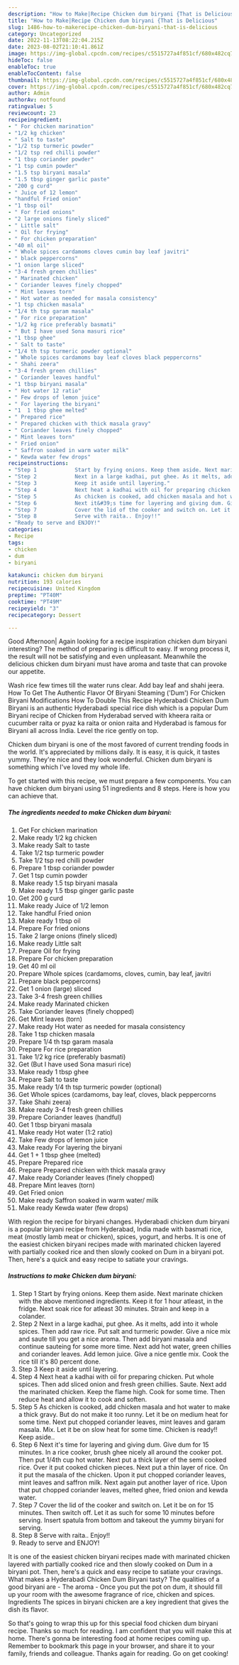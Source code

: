 ```yaml
---
description: "How to Make|Recipe Chicken dum biryani {That is Delicious"
title: "How to Make|Recipe Chicken dum biryani {That is Delicious"
slug: 1486-how-to-makerecipe-chicken-dum-biryani-that-is-delicious
category: Uncategorized
date: 2022-11-13T08:22:04.215Z
date: 2023-08-02T21:10:41.861Z
image: https://img-global.cpcdn.com/recipes/c5515727a4f851cf/680x482cq70/chicken-dum-biryani-recipe-main-photo.jpg
hideToc: false
enableToc: true
enableTocContent: false
thumbnail: https://img-global.cpcdn.com/recipes/c5515727a4f851cf/680x482cq70/chicken-dum-biryani-recipe-main-photo.jpg
cover: https://img-global.cpcdn.com/recipes/c5515727a4f851cf/680x482cq70/chicken-dum-biryani-recipe-main-photo.jpg
author: Admin
authorAv: notfound
ratingvalue: 5
reviewcount: 23
recipeingredient:
- " For chicken marination"
- "1/2 kg chicken"
- " Salt to taste"
- "1/2 tsp turmeric powder"
- "1/2 tsp red chilli powder"
- "1 tbsp coriander powder"
- "1 tsp cumin powder"
- "1.5 tsp biryani masala"
- "1.5 tbsp ginger garlic paste"
- "200 g curd"
- " Juice of 12 lemon"
- "handful Fried onion"
- "1 tbsp oil"
- " For fried onions"
- "2 large onions finely sliced"
- " Little salt"
- " Oil for frying"
- " For chicken preparation"
- "40 ml oil"
- " Whole spices cardamoms cloves cumin bay leaf javitri"
- " black peppercorns"
- "1 onion large sliced"
- "3-4 fresh green chillies"
- " Marinated chicken"
- " Coriander leaves finely chopped"
- " Mint leaves torn"
- " Hot water as needed for masala consistency"
- "1 tsp chicken masala"
- "1/4 th tsp garam masala"
- " For rice preparation"
- "1/2 kg rice preferably basmati"
- " But I have used Sona masuri rice"
- "1 tbsp ghee"
- " Salt to taste"
- "1/4 th tsp turmeric powder optional"
- " Whole spices cardamoms bay leaf cloves black peppercorns"
- " Shahi zeera"
- "3-4 fresh green chillies"
- " Coriander leaves handful"
- "1 tbsp biryani masala"
- " Hot water 12 ratio"
- " Few drops of lemon juice"
- " For layering the biryani"
- "1  1 tbsp ghee melted"
- " Prepared rice"
- " Prepared chicken with thick masala gravy"
- " Coriander leaves finely chopped"
- " Mint leaves torn"
- " Fried onion"
- " Saffron soaked in warm water milk"
- " Kewda water few drops"
recipeinstructions:
- "Step 1            Start by frying onions. Keep them aside. Next marinate chicken with the above mentioned ingredients. Keep it for 1 hour atleast, in the fridge. Next soak rice for atleast 30 minutes. Strain and keep in a colander."
- "Step 2            Next in a large kadhai, put ghee. As it melts, add into it whole spices. Then add raw rice. Put salt and turmeric powder. Give a nice mix and saute till you get a nice aroma. Then add biryani masala and continue sauteing for some more time. Next add hot water, green chillies and coriander leaves. Add lemon juice. Give a nice gentle mix. Cook the rice till it&#39;s 80 percent done."
- "Step 3            Keep it aside until layering."
- "Step 4            Next heat a kadhai with oil for preparing chicken. Put whole spices. Then add sliced onion and fresh green chillies. Saute. Next add the marinated chicken. Keep the flame high. Cook for some time. Then reduce heat and allow it to cook and soften."
- "Step 5            As chicken is cooked, add chicken masala and hot water to make a thick gravy.  But do not make it too runny. Let it be on medium heat for some time. Next  put chopped coriander leaves, mint leaves and garam masala. Mix. Let it be on slow heat for some time. Chicken is ready!! Keep aside.."
- "Step 6            Next it&#39;s time for layering and giving dum. Give dum for 15 minutes. In a rice cooker, brush ghee nicely all around the cooker pot. Then put 1/4th cup hot water. Next put a thick layer of the semi cooked rice. Over it put cooked chicken pieces. Next put a thin layer of rice. On it put the masala of the chicken. Upon it put chopped coriander leaves, mint leaves and saffron milk. Next again put another layer of rice. Upon that put chopped coriander leaves, melted ghee, fried onion and kewda water."
- "Step 7            Cover the lid of the cooker and switch on. Let it be on for 15 minutes. Then switch off. Let it as such for some 10 minutes before serving. Insert spatula from bottom and takeout the yummy biryani for serving."
- "Step 8            Serve with raita.. Enjoy!!"
- "Ready to serve and ENJOY!"
categories:
- Recipe
tags:
- chicken
- dum
- biryani

katakunci: chicken dum biryani 
nutrition: 193 calories
recipecuisine: United Kingdom
preptime: "PT40M"
cooktime: "PT49M"
recipeyield: "3"
recipecategory: Dessert

---
```



Good Afternoon| Again looking for a recipe inspiration chicken dum biryani interesting? The method of preparing is difficult to easy. If wrong process it, the result will not be satisfying and even unpleasant. Meanwhile the delicious chicken dum biryani must have aroma and taste that can provoke our appetite.





Wash rice few times till the water runs clear. Add bay leaf and shahi jeera. How To Get The Authentic Flavor Of Biryani Steaming (&#39;Dum&#39;) For Chicken Biryani Modifications How To Double This Recipe Hyderabadi Chicken Dum Biryani is an authentic Hyderabadi special rice dish which is a popular Dum Biryani recipe of Chicken from Hyderabad served with kheera raita or cucumber raita or pyaz ka raita or onion raita and Hyderabad is famous for Biryani all across India. Level the rice gently on top.

Chicken dum biryani is one of the most favored of current trending foods in the world. It's appreciated by millions daily. It is easy, it is quick, it tastes yummy. They're nice and they look wonderful. Chicken dum biryani is something which I've loved my whole life.


To get started with this recipe, we must prepare a few components. You can have chicken dum biryani using 51 ingredients and 8 steps. Here is how you can achieve that.

<!--inarticleads1-->

##### The ingredients needed to make Chicken dum biryani:

1. Get  For chicken marination
1. Make ready 1/2 kg chicken
1. Make ready  Salt to taste
1. Take 1/2 tsp turmeric powder
1. Take 1/2 tsp red chilli powder
1. Prepare 1 tbsp coriander powder
1. Get 1 tsp cumin powder
1. Make ready 1.5 tsp biryani masala
1. Make ready 1.5 tbsp ginger garlic paste
1. Get 200 g curd
1. Make ready  Juice of 1/2 lemon
1. Take handful Fried onion
1. Make ready 1 tbsp oil
1. Prepare  For fried onions
1. Take 2 large onions (finely sliced)
1. Make ready  Little salt
1. Prepare  Oil for frying
1. Prepare  For chicken preparation
1. Get 40 ml oil
1. Prepare  Whole spices (cardamoms, cloves, cumin, bay leaf, javitri
1. Prepare  black peppercorns)
1. Get 1 onion (large) sliced
1. Take 3-4 fresh green chillies
1. Make ready  Marinated chicken
1. Take  Coriander leaves (finely chopped)
1. Get  Mint leaves (torn)
1. Make ready  Hot water as needed for masala consistency
1. Take 1 tsp chicken masala
1. Prepare 1/4 th tsp garam masala
1. Prepare  For rice preparation
1. Take 1/2 kg rice (preferably basmati)
1. Get  (But I have used Sona masuri rice)
1. Make ready 1 tbsp ghee
1. Prepare  Salt to taste
1. Make ready 1/4 th tsp turmeric powder (optional)
1. Get  Whole spices (cardamoms, bay leaf, cloves, black peppercorns
1. Take  Shahi zeera)
1. Make ready 3-4 fresh green chillies
1. Prepare  Coriander leaves (handful)
1. Get 1 tbsp biryani masala
1. Make ready  Hot water (1:2 ratio)
1. Take  Few drops of lemon juice
1. Make ready  For layering the biryani
1. Get 1 + 1 tbsp ghee (melted)
1. Prepare  Prepared rice
1. Prepare  Prepared chicken with thick masala gravy
1. Make ready  Coriander leaves (finely chopped)
1. Prepare  Mint leaves (torn)
1. Get  Fried onion
1. Make ready  Saffron soaked in warm water/ milk
1. Make ready  Kewda water (few drops)


With region the recipe for biryani changes. Hyderabadi chicken dum biryani is a popular biryani recipe from Hyderabad, India made with basmati rice, meat (mostly lamb meat or chicken), spices, yogurt, and herbs. It is one of the easiest chicken biryani recipes made with marinated chicken layered with partially cooked rice and then slowly cooked on Dum in a biryani pot. Then, here&#39;s a quick and easy recipe to satiate your cravings. 

<!--inarticleads2-->

##### Instructions to make Chicken dum biryani:

1. Step 1            Start by frying onions. Keep them aside. Next marinate chicken with the above mentioned ingredients. Keep it for 1 hour atleast, in the fridge. Next soak rice for atleast 30 minutes. Strain and keep in a colander.
1. Step 2            Next in a large kadhai, put ghee. As it melts, add into it whole spices. Then add raw rice. Put salt and turmeric powder. Give a nice mix and saute till you get a nice aroma. Then add biryani masala and continue sauteing for some more time. Next add hot water, green chillies and coriander leaves. Add lemon juice. Give a nice gentle mix. Cook the rice till it&#39;s 80 percent done.
1. Step 3            Keep it aside until layering.
1. Step 4            Next heat a kadhai with oil for preparing chicken. Put whole spices. Then add sliced onion and fresh green chillies. Saute. Next add the marinated chicken. Keep the flame high. Cook for some time. Then reduce heat and allow it to cook and soften.
1. Step 5            As chicken is cooked, add chicken masala and hot water to make a thick gravy.  But do not make it too runny. Let it be on medium heat for some time. Next  put chopped coriander leaves, mint leaves and garam masala. Mix. Let it be on slow heat for some time. Chicken is ready!! Keep aside..
1. Step 6            Next it&#39;s time for layering and giving dum. Give dum for 15 minutes. In a rice cooker, brush ghee nicely all around the cooker pot. Then put 1/4th cup hot water. Next put a thick layer of the semi cooked rice. Over it put cooked chicken pieces. Next put a thin layer of rice. On it put the masala of the chicken. Upon it put chopped coriander leaves, mint leaves and saffron milk. Next again put another layer of rice. Upon that put chopped coriander leaves, melted ghee, fried onion and kewda water.
1. Step 7            Cover the lid of the cooker and switch on. Let it be on for 15 minutes. Then switch off. Let it as such for some 10 minutes before serving. Insert spatula from bottom and takeout the yummy biryani for serving.
1. Step 8            Serve with raita.. Enjoy!!
1. Ready to serve and ENJOY!

It is one of the easiest chicken biryani recipes made with marinated chicken layered with partially cooked rice and then slowly cooked on Dum in a biryani pot. Then, here&#39;s a quick and easy recipe to satiate your cravings. What makes a Hyderabadi Chicken Dum Biryani tasty? The qualities of a good biryani are - The aroma - Once you put the pot on dum, it should fill up your room with the awesome fragrance of rice, chicken and spices. Ingredients The spices in biryani chicken are a key ingredient that gives the dish its flavor. 

So that's going to wrap this up for this special food chicken dum biryani recipe. Thanks so much for reading. I am confident that you will make this at home. There's gonna be interesting food at home recipes coming up. Remember to bookmark this page in your browser, and share it to your family, friends and colleague. Thanks again for reading. Go on get cooking!

